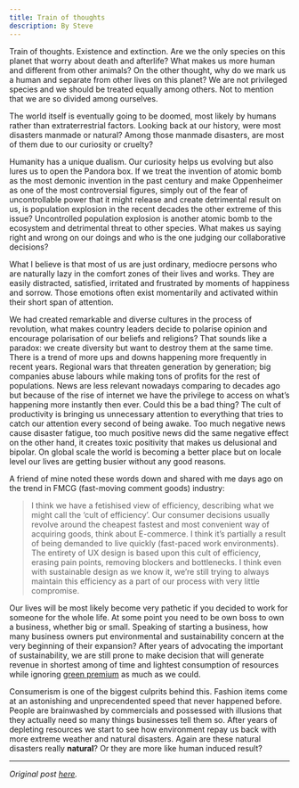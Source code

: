 ```yaml
---
title: Train of thoughts
description: By Steve
---
```

Train of thoughts. Existence and extinction. Are we the only species on this planet that worry about death and afterlife? What makes us more human and different from other animals? On the other thought, why do we mark us a human and separate from other lives on this planet? We are not privileged species and we should be treated equally among others. Not to mention that we are so divided among ourselves.

The world itself is eventually going to be doomed, most likely by humans rather than extraterrestrial factors. Looking back at our history, were most disasters manmade or natural? Among those manmade disasters, are most of them due to our curiosity or cruelty?

Humanity has a unique dualism. Our curiosity helps us evolving but also lures us to open the Pandora box. If we treat the invention of atomic bomb as the most demonic invention in the past century and make Oppenheimer as one of the most controversial figures, simply out of the fear of uncontrollable power that it might release and create detrimental result on us, is population explosion in the recent decades the other extreme of this issue? Uncontrolled population explosion is another atomic bomb to the ecosystem and detrimental threat to other species. What makes us saying right and wrong on our doings and who is the one judging our collaborative decisions?

What I believe is that most of us are just ordinary, mediocre persons who are naturally lazy in the comfort zones of their lives and works. They are easily distracted, satisfied, irritated and frustrated by moments of happiness and sorrow. Those emotions often exist momentarily and activated within their short span of attention.

We had created remarkable and diverse cultures in the process of revolution, what makes country leaders decide to polarise opinion and encourage polarisation of our beliefs and religions? That sounds like a paradox: we create diversity but want to destroy them at the same time. There is a trend of more ups and downs happening more frequently in recent years. Regional wars that threaten generation by generation; big companies abuse labours while making tons of profits for the rest of populations. News are less relevant nowadays comparing to decades ago but because of the rise of internet we have the privilege to access on what’s happening more instantly then ever. Could this be a bad thing? The cult of productivity is bringing us unnecessary attention to everything that tries to catch our attention every second of being awake. Too much negative news cause disaster fatigue, too much positive news did the same negative effect on the other hand, it creates toxic positivity that makes us delusional and bipolar.  On global scale the world is becoming a better place but on locale level our lives are getting busier without any good reasons.

A friend of mine noted these words down and shared with me days ago on the trend in FMCG (fast-moving comment goods) industry:

> I think we have a fetishised view of efficiency, describing what we might call the ‘cult of efficiency’. Our consumer decisions usually revolve around the cheapest fastest and most convenient way of acquiring goods, think about E-commerce. I think it’s partially a result of being demanded to live quickly (fast-paced work environments). The entirety of UX design is based upon this cult of efficiency, erasing pain points, removing blockers and bottlenecks. I think even with sustainable design as we know it, we’re still trying to always maintain this  efficiency as a part of our process with very little compromise.

Our lives will be most likely become very pathetic if you decided to work for someone for the whole life. At some point you need to be own boss to own a business, whether big or small. Speaking of starting a business, how many business owners put environmental and sustainability concern at the very beginning of their expansion? After years of advocating the important of sustainability, we are still prone to make decision that will generate revenue in shortest among of time and lightest consumption of resources while ignoring [green premium](https://breakthroughenergy.org/our-approach/the-green-premium/) as much as we could.

Consumerism is one of the biggest culprits behind this. Fashion items come at an astonishing and unprecendented speed that never happened before. People are brainwashed by commercials and possessed with illusions that they actually need so many things businesses tell them so. After years of depleting resources we start to see how environment repay us back with more extreme weather and natural disasters. Again are these natural disasters really **natural**? Or they are more like human induced result?

---

*Original post [here](https://blog.imwiththou.com/posts/train-of-thoughts).*